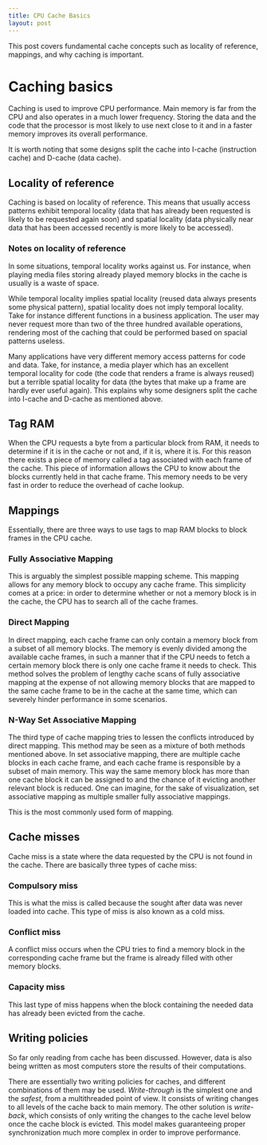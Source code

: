 ```yaml
---
title: CPU Cache Basics
layout: post
---
```


This post covers fundamental cache concepts such as locality of reference,
mappings, and why caching is important.

# Caching basics

Caching is used to improve CPU performance. Main memory is far from the CPU and
also operates in a much lower frequency. Storing the data and the code that the
processor is most likely to use next close to it and in a faster memory
improves its overall performance.

It is worth noting that some designs split the cache into I-cache (instruction
cache) and D-cache (data cache).

## Locality of reference

Caching is based on locality of reference. This means that usually access
patterns exhibit temporal locality (data that has already been requested is
likely to be requested again soon) and spatial locality (data physically near
data that has been accessed recently is more likely to be accessed).

### Notes on locality of reference

In some situations, temporal locality works against us. For instance, when
playing media files storing already played memory blocks in the cache is usually
is a waste of space.

While temporal locality implies spatial locality (reused data always presents
some physical pattern), spatial locality does not imply temporal locality. Take
for instance different functions in a business application. The user may never
request more than two of the three hundred available operations, rendering most
of the caching that could be performed based on spacial patterns useless.

Many applications have very different memory access patterns for code and data.
Take, for instance, a media player which has an excellent temporal locality for
code (the code that renders a frame is always reused) but a terrible spatial
locality for data (the bytes that make up a frame are hardly ever useful
again). This explains why some designers split the cache into I-cache and
D-cache as mentioned above.

## Tag RAM

When the CPU requests a byte from a particular block from RAM, it needs to
determine if it is in the cache or not and, if it is, where it is. For this
reason there exists a piece of memory called a tag associated with each frame
of the cache. This piece of information allows the CPU to know about the blocks
currently held in that cache frame. This memory needs to be very fast in order
to reduce the overhead of cache lookup.

## Mappings

Essentially, there are three ways to use tags to map RAM blocks to block frames
in the CPU cache.

### Fully Associative Mapping

This is arguably the simplest possible mapping scheme. This mapping allows for
any memory block to occupy any cache frame. This simplicity comes at a price: in
order to determine whether or not a memory block is in the cache, the CPU has to
search all of the cache frames.

### Direct Mapping

In direct mapping, each cache frame can only contain a memory block from a
subset of all memory blocks. The memory is evenly divided among the available
cache frames, in such a manner that if the CPU needs to fetch a certain memory
block there is only one cache frame it needs to check. This method solves the
problem of lengthy cache scans of fully associative mapping at the expense of
not allowing memory blocks that are mapped to the same cache frame to be in the
cache at the same time, which can severely hinder performance in some scenarios. 

### N-Way Set Associative Mapping

The third type of cache mapping tries to lessen the conflicts introduced by
direct mapping. This method may be seen as a mixture of both methods mentioned
above. In set associative mapping, there are multiple cache blocks in each cache
frame, and each cache frame is responsible by a subset of main memory. This way
the same memory block has more than one cache block it can be assigned to and
the chance of it evicting another relevant block is reduced. One can imagine,
for the sake of visualization, set associative mapping as multiple smaller fully
associative mappings.

This is the most commonly used form of mapping.

## Cache misses

Cache miss is a state where the data requested by the CPU is not found in the
cache. There are basically three types of cache miss:

### Compulsory miss

This is what the miss is called because the sought after data was never loaded
into cache. This type of miss is also known as a cold miss.

### Conflict miss

A conflict miss occurs when the CPU tries to find a memory block in the
corresponding cache frame but the frame is already filled with other memory
blocks.

### Capacity miss

This last type of miss happens when the block containing the needed data has
already been evicted from the cache.

## Writing policies

So far only reading from cache has been discussed. However, data is also being
written as most computers store the results of their computations.

There are essentially two writing policies for caches, and different
combinations of them may be used. *Write-through* is the simplest one and the
*safest*, from a multithreaded point of view. It consists of writing changes to
all levels of the cache back to main memory. The other solution is
*write-back*, which consists of only writing the changes to the cache level
below once the cache block is evicted. This model makes guaranteeing proper
synchronization much more complex in order to improve performance.
